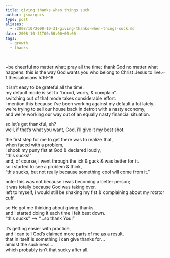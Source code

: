 ```yaml
---
title: giving thanks when things suck
author: jsmarquis
type: post
aliases:
  - /2008/10/2008-10-31-giving-thanks-when-things-suck.md
date: 2008-10-31T00:50:00+00:00
tags:
  - growth
  - thanks

---
```

~be cheerful no matter what; pray all the time; thank God no matter what happens. this is the way God wants you who belong to Christ Jesus to live.~  
1 thessalonians 5:16-18

it isn&#8217;t easy to be grateful all the time.  
my default mode is set to &#8220;brood, worry, & complain&#8221;.  
switching out of that mode takes considerable effort.  
i mention this because i&#8217;ve been working against my default a lot lately.  
we&#8217;re trying to sell our house back in detroit with a nasty economy,  
and we&#8217;re working our way out of an equally nasty financial situation.

so let&#8217;s get thankful, eh?  
well, if that&#8217;s what you want, God, i&#8217;ll give it my best shot.

the first step for me to get there was to realize that,  
when faced with a problem,  
i shook my puny fist at God & declared loudly,  
&#8220;this sucks!&#8221;  
and, of course, i went through the ick & guck & was better for it.  
so i started to see a problem & think,  
&#8220;this sucks, but not really because something cool will come from it.&#8221;

note: this was not because i was becoming a better person;  
it was totally because God was taking over.  
left to myself, i would still be shaking my fist & complaining about my rotator cuff.

so He got me thinking about giving thanks.  
and i started doing it each time i felt beat down.  
&#8220;this sucks&#8221; &#8212;> &#8220;&#8230;so thank You!&#8221;

it&#8217;s getting easier with practice,  
and i can tell God&#8217;s claimed more parts of me as a result.  
that in itself is something i can give thanks for&#8230;  
amidst the suckiness&#8230;  
which probably isn&#8217;t that sucky after all.